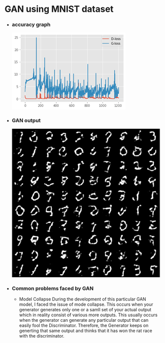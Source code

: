 # GAN using MNIST dataset
- ### accuracy graph
  <img src="./acc_graph.png">
- ### GAN output
  <img src="./output.jpg">
- ### Common problems faced by GAN
  - Model Collapse
    During the development of this particular GAN model, I faced the issue of mode collapse. This occurs when your generator generates only one or a samll     set of your actual output which in reality consist of various more outputs. This usually occurs when the generator can generate any particular output       that can easily fool the Discriminator. Therefore, the Generator keeps on generting that same output and thinks that it has won the rat race with the       discriminator.
